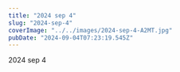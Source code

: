 ```yaml
---
title: "2024 sep 4"
slug: "2024-sep-4"
coverImage: "../../images/2024-sep-4-A2MT.jpg"
pubDate: "2024-09-04T07:23:19.545Z"
---
```


2024 sep 4
